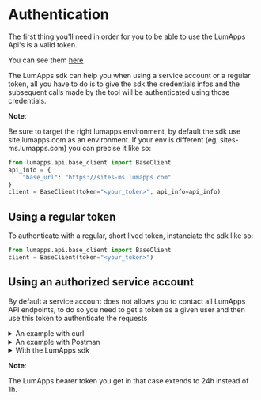 # Authentication

The first thing you'll need in order for you to be able to use the LumApps Api's is a valid token.

You can see them [here](https://apiv1.lumapps.com/#tag/Authentication)

The LumApps sdk can help you when using a service account or a regular token, all you have to do is to give the sdk the credentials infos and the subsequent calls made by the tool will be authenticated using those credentials.

**Note**:

Be sure to target the right lumapps environment, by default the sdk use site.lumapps.com as an environment.
If your env is different (eg, sites-ms.lumapps.com) you can precise it like so:

```python
from lumapps.api.base_client import BaseClient
api_info = {
    "base_url": "https://sites-ms.lumapps.com"
}
client = BaseClient(token="<your_token>", api_info=api_info)
```

## Using a regular token

To authenticate with a regular, short lived token, instanciate the sdk like so:

```python
from lumapps.api.base_client import BaseClient
client = BaseClient(token="<your_token>")
```

## Using an authorized service account

By default a service account does not allows you to contact all LumApps API endpoints, to do so you need to get a token as a given user and then use this token to authenticate the requests

<details>
<summary>An example with curl</summary>
<p>

The flow is as follow:
<br>

<ol>
    <li>
        With your service account get a google access token
        <div style="margin: 8px;">
        To know how to get this token with curl and you service account follow <a href="https://gist.github.com/ryu1kn/c76aed0af8728f659730d9c26c9ee0ed" target="_blank"> this tutorial</a>
        <br/>
        For an extended documentation on that process you can follow the <a href="https://developers.google.com/identity/protocols/oauth2/service-account" target="_blank"> google documentation</a>
        </div>
    </li>
    <li>
        Use this token as the bearer token to call the <a href="https://apiv1.lumapps.com/#operation/User/Gettoken" target="_blank"> user/get endpoint</a>
        <br/>
        <div>
        <pre>
        <code>
        curl -s -X GET https://<you_lumapps_env_base_url>/_ah/api/lumsites/v1/user/getToken?customerId=<my_platform_id>&email=<user_email_I_want_to_autehntify_as> \
            -H "Accept: application/json" \
            -H "Content-Type: application/json" \
            -H "Authorization: Bearer <the_google_access_token_you_got_previously>"
        </code>
        </pre>
        </div>
    </li>
    <li>
        Use the returned LumApps access token to authenticate your subsequent requests to LumApps Api's.
        <br/>
        For instance you can call the user/get endpoint:
        <div>
        <pre>
        <code>
        curl -s -X GET https://<you_lumapps_env_base_url>/_ah/api/lumsites/v1/user/get \
            -H "Accept: application/json" \
            -H "Content-Type: application/json" \
            -H "Authorization: Bearer <the_lumapps_access_token_you_got_previously>"
        </code>
        </pre>
        </div>
    </li>
</ol>

</p>
</details>

<details>
<summary>An example with Postman</summary>
<p>

The flow is the same as with curl but to do it with postman there are some specificities and that's why we provide a <a href="../static/get_token_postman_collection.json" target="_blank">collection that illustrate it</a>.

<br/>

This collection uses <a href="https://learning.postman.com/docs/sending-requests/variables" target="_blank">postman variables</a> and you have to set some to use it:

<br/>
<ul>
    <li><i>sa_private_key</i>: Private of the service account</li>
    <li><i>sa_email</i>: Service account email</li>
    <li><i>lumapps_base_env_url</i>: The base url of the LumApps env (eg, https://sites.lumapps.com)</li>
</ul>

<br/>

You'll also have to execute in order, the requests are numbered so make sure to execute them from 1 to 4.

</p>
</details>

<details>
<summary>With the LumApps sdk</summary>
<p>

The sdk BaseClient offers two methods to help with that `get_new_client_as` and `get_new_client_as_using_dwd` that allows you to get a new BaseClient correctly authenticated.


```python
from lumapps.api.base_client import BaseClient
my_service_account = {...}
my_platform_id="<your_plaform_id>"
user_to_authenticate_on_behalf_of = "<user_email>"

client = BaseClient(
    auth_info=my_service_account)
    .get_new_client_as(
        user_email=user_to_authenticate_on_behalf_of,
        customer=platform_id
    )
```
</p>
</details>

**Note**:

The LumApps bearer token you get in that case extends to 24h instead of 1h.
